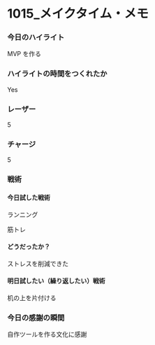 # 1015\_メイクタイム・メモ

### 今日のハイライト

MVP を作る

### ハイライトの時間をつくれたか

Yes

### レーザー

5

### チャージ

5

### 戦術

#### 今日試した戦術

ランニング

筋トレ

#### どうだったか？

ストレスを削減できた

#### 明日試したい（繰り返したい）戦術

机の上を片付ける

### 今日の感謝の瞬間

自作ツールを作る文化に感謝
